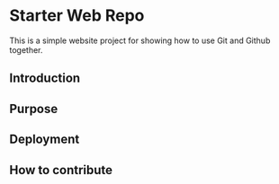 # Starter Web Repo

This is a simple website project for showing how to use Git and Github together.

## Introduction

## Purpose

## Deployment

## How to contribute
